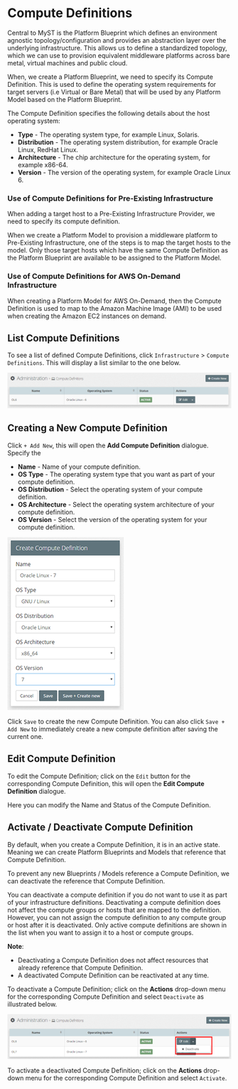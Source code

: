 # Compute Definitions
Central to MyST is the Platform Blueprint which defines an environment agnostic topology/configuration and provides an abstraction layer over the underlying infrastructure.
This allows us to define a standardized topology, which we can use to provision equivalent middleware platforms across bare metal, virtual machines and public cloud.

When, we create a Platform Blueprint, we need to specify its Compute Definition. This is used to define the operating system requirements for target servers (i.e Virtual or Bare Metal) that will be used by any Platform Model based on the Platform Blueprint.

The Compute Definition specifies the following details about the host operating system:
 * **Type** - The operating system type, for example Linux, Solaris.
 * **Distribution** - The operating system distribution, for example Oracle Linux, RedHat Linux.
 * **Architecture** - The chip architecture for the operating system, for example  x86-64.
 * **Version** - The version of the operating system, for example Oracle Linux 6.

### Use of Compute Definitions for Pre-Existing Infrastructure
When adding a target host to a Pre-Existing Infrastructure Provider, we need to specify its compute definition.

When we create a Platform Model to provision a middleware platform to Pre-Existing Infrastructure, one of the steps is to map the target hosts to the model. Only those target hosts which have the same Compute Definition as the Platform Blueprint are available to be assigned to the Platform Model.

### Use of Compute Definitions for AWS On-Demand Infrastructure
When creating a Platform Model for AWS On-Demand, then the Compute Definition is used to map to the Amazon Machine Image (AMI) to be used when creating the Amazon EC2 instances on demand. 

## List Compute Definitions
To see a list of defined Compute Definitions, click  `Infrastructure` > `Compute Definitions`. This will display a list similar to the one below.

![](img/ComputeDefinitionList.PNG)


## Creating a New Compute Definition
Click `+ Add New`, this will open the **Add Compute Definition** dialogue. Specify the 

 * **Name** - Name of your compute definition.
 * **OS Type** - The operating system type that you want as part of your compute definition.
 * **OS Distribution** - Select the operating system of your compute definition.
 * **OS Architecture** - Select the operating system architecture of your compute definition.
 * **OS Version** - Select the version of the operating system for your compute definition.

![](img/ComputeDefinitionAdd.PNG)


Click `Save` to create the new Compute Definition. You can also click `Save + Add New` to immediately create a new compute definition after saving the current one.

## Edit Compute Definition
To edit the Compute Definition; click on the `Edit` button for the corresponding Compute Definition, this will open the **Edit Compute Definition** dialogue.

Here you can modify the Name and Status of the Compute Definition.

## Activate / Deactivate Compute Definition
By default, when you create a Compute Definition, it is in an active state. Meaning we can create Platform Blueprints and Models that reference that Compute Definition.

To prevent any new Blueprints / Models reference a Compute Definition, we can deactivate the reference that Compute Definition.

You can deactivate a compute definition if you do not want to use it as part of your infrastructure definitions. Deactivating a compute definition does not affect the compute groups or hosts that are mapped to the definition. However, you can not assign the compute definition to any compute group or host after it is deactivated. Only active compute definitions are shown in the list when you want to assign it to a host or compute groups.

**Note**: 
* Deactivating a Compute Definition does not affect resources that already reference that Compute Definition.
* A deactivated Compute Definition can be reactivated at any time.

To deactivate a Compute Definition; click on the  **Actions** drop-down menu for the corresponding Compute Definition and select `Deactivate` as illustrated below.

![](img/ComputeDefinitionDeactivate.PNG)

To activate a deactivated Compute Definition; click on the  **Actions** drop-down menu for the corresponding Compute Definition and select `Activate`.